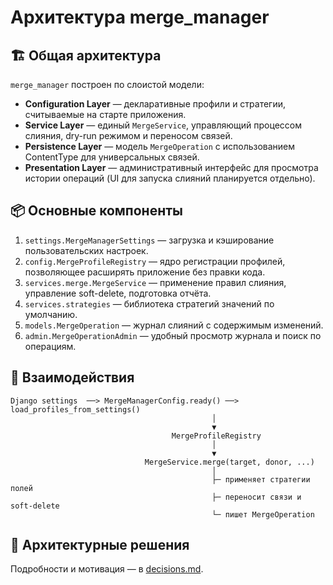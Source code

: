 # Архитектура merge_manager

## 🏗️ Общая архитектура
`merge_manager` построен по слоистой модели:
- **Configuration Layer** — декларативные профили и стратегии, считываемые на старте приложения.
- **Service Layer** — единый `MergeService`, управляющий процессом слияния, dry-run режимом и переносом связей.
- **Persistence Layer** — модель `MergeOperation` с использованием ContentType для универсальных связей.
- **Presentation Layer** — административный интерфейс для просмотра истории операций (UI для запуска слияний планируется отдельно).

## 📦 Основные компоненты
1. `settings.MergeManagerSettings` — загрузка и кэширование пользовательских настроек.
2. `config.MergeProfileRegistry` — ядро регистрации профилей, позволяющее расширять приложение без правки кода.
3. `services.merge.MergeService` — применение правил слияния, управление soft-delete, подготовка отчёта.
4. `services.strategies` — библиотека стратегий значений по умолчанию.
5. `models.MergeOperation` — журнал слияний с содержимым изменений.
6. `admin.MergeOperationAdmin` — удобный просмотр журнала и поиск по операциям.

## 🔄 Взаимодействия
```
Django settings  ──> MergeManagerConfig.ready() ──> load_profiles_from_settings()
                                             │
                                             ▼
                                    MergeProfileRegistry
                                             │
                                             ▼
                              MergeService.merge(target, donor, ...)
                                             │
                                             ├─ применяет стратегии полей
                                             ├─ переносит связи и soft-delete
                                             └─ пишет MergeOperation
```

## 📝 Архитектурные решения
Подробности и мотивация — в [decisions.md](decisions.md).
